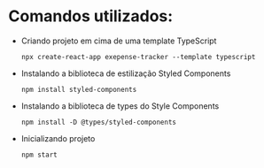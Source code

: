 # Comandos utilizados:

  - Criando projeto em cima de uma template TypeScript
    ```
    npx create-react-app exepense-tracker --template typescript
    ```

  - Instalando a biblioteca de estilização Styled Components
    ```
    npm install styled-components
    ```

  - Instalando a biblioteca de types do Style Components 
    ```
    npm install -D @types/styled-components
    ```

  - Inicializando projeto
    ```
    npm start
    ```
